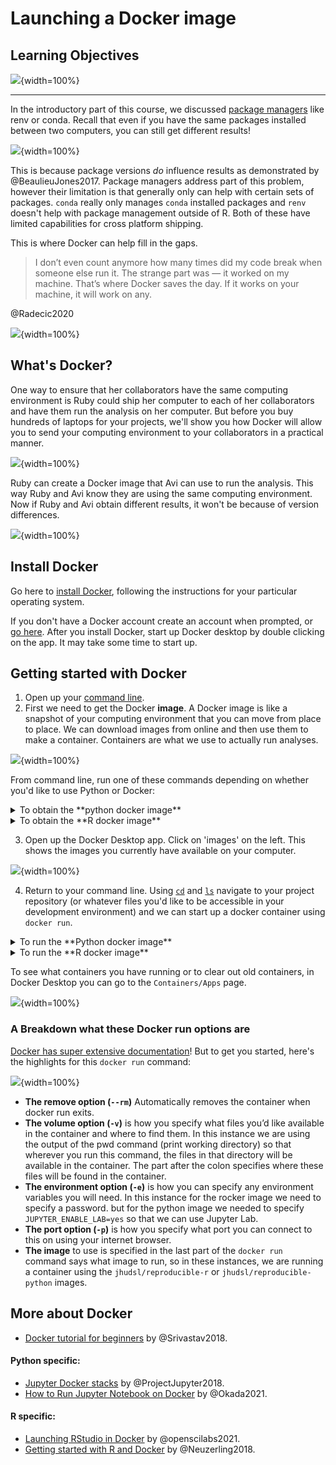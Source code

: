 


# Launching a Docker image

## Learning Objectives

![](resources/images/07-launching-docker_files/figure-docx//1IJ_uFxJud7OdIAr6p8ZOzvYs-SGDqa7g4cUHtUld03I_gfa97af8537_0_81.png){width=100%}

***

In the introductory part of this course, we discussed [package managers](https://jhudatascience.org/Reproducibility_in_Cancer_Informatics/managing-package-versions.html) like renv or conda. Recall that even if you have the same packages installed between two computers, you can still get different results!

![](resources/images/07-launching-docker_files/figure-docx//1IJ_uFxJud7OdIAr6p8ZOzvYs-SGDqa7g4cUHtUld03I_gfd7f4e514e_0_256.png){width=100%}

This is because package versions _do_ influence results as demonstrated by @BeaulieuJones2017.
Package managers address part of this problem, however their limitation is that generally only can help with certain sets of packages. `conda` really only manages `conda` installed packages and `renv` doesn't help with package management outside of R. Both of these have limited capabilities for cross platform shipping.

This is where Docker can help fill in the gaps.

> I don’t even count anymore how many times did my code break when someone else run it. The strange part was — it worked on my machine. That’s where Docker saves the day. If it works on your machine, it will work on any.

@Radecic2020

![](resources/images/07-launching-docker_files/figure-docx//1IJ_uFxJud7OdIAr6p8ZOzvYs-SGDqa7g4cUHtUld03I_gfd7f4e514e_0_0.png){width=100%}

## What's Docker?

One way to ensure that her collaborators have the same computing environment is Ruby could ship her computer to each of her collaborators and have them run the analysis on her computer. But before you buy hundreds of laptops for your projects, we'll show you how Docker will allow you to send your computing environment to your collaborators in a practical manner.

![](resources/images/07-launching-docker_files/figure-docx//1IJ_uFxJud7OdIAr6p8ZOzvYs-SGDqa7g4cUHtUld03I_gfd7f4e514e_0_5.png){width=100%}

Ruby can create a Docker image that Avi can use to run the analysis. This way Ruby and Avi know they are using the same computing environment. Now if Ruby and Avi obtain different results, it won't be because of version differences.

![](resources/images/07-launching-docker_files/figure-docx//1IJ_uFxJud7OdIAr6p8ZOzvYs-SGDqa7g4cUHtUld03I_gfd7f4e514e_0_55.png){width=100%}

## Install Docker

Go here to [install Docker](https://www.docker.com/get-started), following the instructions for your particular operating system.

If you don't have a Docker account create an account when prompted, or [go here](https://hub.docker.com/).
After you install Docker, start up Docker desktop by double clicking on the app. It may take some time to start up.

## Getting started with Docker

1. Open up your [command line](https://towardsdatascience.com/a-quick-guide-to-using-command-line-terminal-96815b97b955).
2. First we need to get the Docker **image**. A Docker image is like a snapshot of your computing environment that you can move from place to place. We can download images from online and then use them to make a container. Containers are what we use to actually run analyses.

![](resources/images/07-launching-docker_files/figure-docx//1IJ_uFxJud7OdIAr6p8ZOzvYs-SGDqa7g4cUHtUld03I_gfbb8cb91d5_0_116.png){width=100%}

From command line, run one of these commands depending on whether you'd like to use Python or Docker:

<details> <summary> To obtain the **python docker image** </summary>
```
docker pull jhudsl/reproducible-python
```
</details>

<details> <summary> To obtain the **R docker image** </summary>
```
docker pull jhudsl/reproducible-R
```
</details>


3. Open up the Docker Desktop app. Click on 'images' on the left. This shows the images you currently have available on your computer.


![](resources/images/07-launching-docker_files/figure-docx//1IJ_uFxJud7OdIAr6p8ZOzvYs-SGDqa7g4cUHtUld03I_gfbb8cb91d5_0_237.png){width=100%}

4. Return to your command line. Using [`cd`](https://www.geeksforgeeks.org/cd-command-in-linux-with-examples/) and [`ls`](https://linuxize.com/post/how-to-list-files-in-linux-using-the-ls-command/) navigate to your project repository (or whatever files you'd like to be accessible in your development environment) and we can start up a docker container using `docker run`.


<details> <summary> To run the **Python docker image** </summary>
```
docker run --rm -v $PWD:/home/jovyan/work -e JUPYTER_ENABLE_LAB=yes -p 8787:8787 jhudsl/reproducible-python
```
Now in your internet browser, go to the address printed out. It should take you to Jupyter Lab.
Now you are ready to develop inside a Docker container!

</details>

<details> <summary> To run the **R docker image** </summary>
But you can change the `password` to whatever you'd like.
```
docker run --rm -v $PWD:/home/rstudio -e PASSWORD=password -p 8787:8787 jhudsl/reproducible-r
```
Now in your internet browser, go to `localhost:8787`. You should see an RStudio login page.

Login to RStudio. Your username will be `rstudio` and your password, will be whatever you set your password to be.

Now you are ready to develop inside a Docker container!

</details>

To see what containers you have running or to clear out old containers, in Docker Desktop you can go to the `Containers/Apps` page.

![](resources/images/07-launching-docker_files/figure-docx//1IJ_uFxJud7OdIAr6p8ZOzvYs-SGDqa7g4cUHtUld03I_gfc8849fa4d_0_10.png){width=100%}

### A Breakdown what these Docker run options are

[Docker has super extensive documentation](https://docs.docker.com/)! But to get you started, here's the highlights for this `docker run` command:

![](resources/images/07-launching-docker_files/figure-docx//1IJ_uFxJud7OdIAr6p8ZOzvYs-SGDqa7g4cUHtUld03I_gfbc11e6ab0_0_18.png){width=100%}

- **The remove option (`--rm`)**	Automatically removes the container when docker run exits.
- **The volume option (`-v`)** is how you specify what files you’d like available in the container and where to find them. In this instance we are using the output of the pwd command (print working directory) so that wherever you run this command, the files in that directory will be available in the container. The part after the colon specifies where these files will be found in the container.
- **The environment option (`-e`)** is how you can specify any environment variables you will need. In this instance for the rocker image we need to specify a password. but for the python image we needed to specify `JUPYTER_ENABLE_LAB=yes` so that we can use Jupyter Lab.  
- **The port option (`-p`)** is how you specify what port you can connect to this on using your internet browser.
- **The image** to use is specified in the last part of the `docker run` command says what image to run, so in these instances, we are running a container using the `jhudsl/reproducible-r` or `jhudsl/reproducible-python` images.

## More about Docker

- [Docker tutorial for beginners](https://docker-curriculum.com/) by @Srivastav2018.

#### Python specific:

- [Jupyter Docker stacks](https://jupyter-docker-stacks.readthedocs.io/en/latest/index.html) by @ProjectJupyter2018.
- [How to Run Jupyter Notebook on Docker](https://towardsdatascience.com/how-to-run-jupyter-notebook-on-docker-7c9748ed209f) by @Okada2021.

#### R specific:

- [Launching RStudio in Docker](https://jsta.github.io/r-docker-tutorial/02-Launching-Docker.html) by @openscilabs2021.
- [Getting started with R and Docker](https://mdneuzerling.com/post/user-getting-started-with-r-and-docker/) by @Neuzerling2018.
